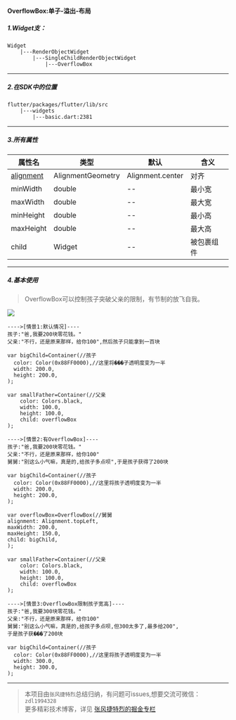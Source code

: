 #### OverflowBox:单子-溢出-布局

##### 1.Widget支：

```
Widget 
    |---RenderObjectWidget
        |---SingleChildRenderObjectWidget
            |---OverflowBox
```

---

##### 2.在SDK中的位置

```
flutter/packages/flutter/lib/src
    |---widgets
        |---basic.dart:2381
```


---


##### 3.所有属性

属性名 | 类型 | 默认|含义
---|---|---|---
[alignment](https://github.com/toly-flutter/flutter_widget_unit/blob/master/Flutter属性集/alignment:AlignmentGeometry.md)| AlignmentGeometry|Alignment.center|对齐
minWidth | double|--|最小宽
maxWidth | double|--|最大宽
minHeight | double|--|最小高
maxHeight | double|--|最大高
child | Widget|--|被包裹组件

---

##### 4.基本使用

> OverflowBox可以控制孩子突破父亲的限制，有节制的放飞自我。

![](https://user-gold-cdn.xitu.io/2019/7/10/16bd968e6c1057cc?w=1398&h=447&f=png&s=40312)

```
---->[情景1:默认情况]----
孩子:"爸,我要200块零花钱。"  
父亲:"不行，还是原来那样，给你100",然后孩子只能拿到一百块 

var bigChild=Container(//孩子
  color: Color(0x88FF0000),//这里将���子透明度变为一半
  width: 200.0,
  height: 200.0,
);

var smallFather=Container(//父亲
    color: Colors.black,
    width: 100.0,
    height: 100.0,
    child: overflowBox
);

---->[情景2:有OverflowBox]----
孩子:"爸,我要200块零花钱。"  
父亲:"不行，还是原来那样，给你100"
舅舅:"别这么小气嘛，真是的,给孩子多点呗",于是孩子获得了200块

var bigChild=Container(//孩子
  color: Color(0x88FF0000),//这里将孩子透明度变为一半
  width: 200.0,
  height: 200.0,
);

var overflowBox=OverflowBox(//舅舅
alignment: Alignment.topLeft,
maxWidth: 200.0,
maxHeight: 150.0,
child: bigChild,
);

var smallFather=Container(//父亲
    color: Colors.black,
    width: 100.0,
    height: 100.0,
    child: overflowBox
);

---->[情景3:OverflowBox限制孩子宽高]----
孩子:"爸,我要300块零花钱。"  
父亲:"不行，还是原来那样，给你100"
舅舅:"别这么小气嘛，真是的,给孩子多点呗,但300太多了,最多给200",
于是孩子获���了200块

var bigChild=Container(//孩子
  color: Color(0x88FF0000),//这里将孩子透明度变为一半
  width: 300.0,
  height: 300.0,
);
```

---

>本项目由`张风捷特烈`总结归纳，有问题可issues,想要交流可微信：`zdl1994328`  
更多精彩技术博客，详见 [张风捷特烈的掘金专栏](https://juejin.im/user/5b42c0656fb9a04fe727eb37)